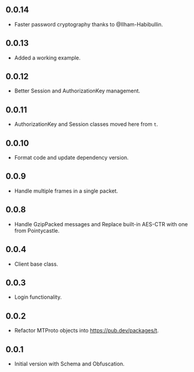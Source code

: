 ## 0.0.14

 - Faster password cryptography thanks to @Ilham-Habibullin.

 ## 0.0.13

 - Added a working example.
 
 ## 0.0.12

 - Better Session and AuthorizationKey management.

## 0.0.11

- AuthorizationKey and Session classes moved here from `t`.

## 0.0.10

- Format code and update dependency version.

## 0.0.9

- Handle multiple frames in a single packet.

## 0.0.8

- Handle GzipPacked messages and Replace built-in AES-CTR with one from Pointycastle.

## 0.0.4

- Client base class.

## 0.0.3

- Login functionality.

## 0.0.2

- Refactor MTProto objects into https://pub.dev/packages/t.

## 0.0.1

- Initial version with Schema and Obfuscation.
